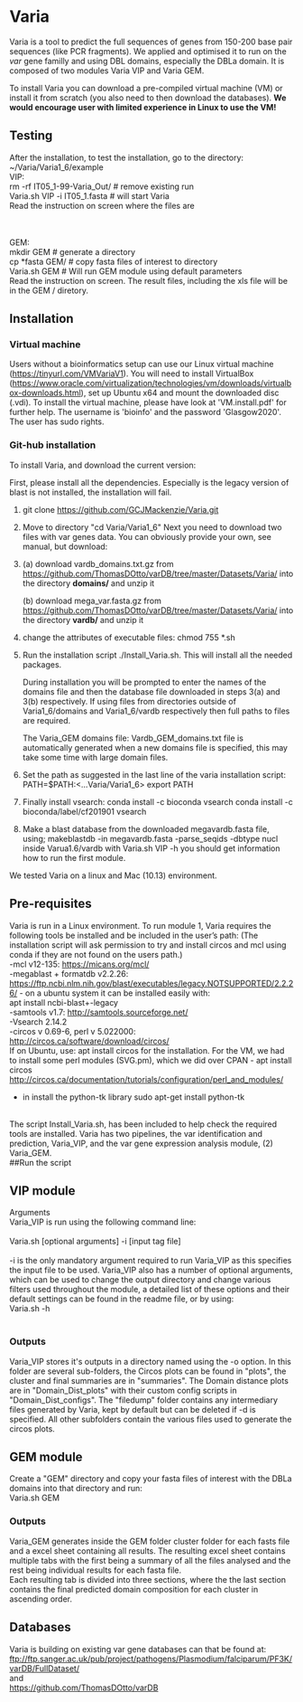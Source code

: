 # Varia

Varia is a tool to predict the full sequences of genes from 150-200 base pair sequences (like PCR fragments). We applied and optimised it to run on the <i>var</i> gene familly and using DBL domains, especially the DBLa domain. It is composed of two modules Varia VIP and Varia GEM.

To install Varia you can download a pre-compiled virtual machine (VM) or install it from scratch (you also need to then download the databases). <b>We would encourage user with limited experience in Linux to use the VM!</b>

## Testing

After the installation, to test the installation, go to the directory:<BR>
  ~/Varia/Varia1_6/example<BR>
  VIP: <BR>
   rm -rf IT05_1-99-Varia_Out/ # remove existing run<BR>
   Varia.sh VIP -i IT05_1.fasta  # will start Varia<BR>
   Read the instruction on screen where the files are
   
  <BR><BR>
    GEM: <BR>
     mkdir GEM # generate a directory <BR>
     cp *fasta GEM/       # copy fasta files of interest to directory<BR>
     Varia.sh GEM        # Will run GEM module using default parameters <BR>
     Read the instruction on screen. The result files, including the xls file will be in the GEM / diretory. <BR>
   

## Installation

### Virtual machine
Users without a bioinformatics setup can use our Linux virtual machine (https://tinyurl.com/VMVariaV1). You will need to install VirtualBox (https://www.oracle.com/virtualization/technologies/vm/downloads/virtualbox-downloads.html), set up Ubuntu x64 and mount the downloaded disc (.vdi). To install the virtual machine, please have look at 'VM.install.pdf' for further help. The username is 'bioinfo' and the password 'Glasgow2020'. The user has sudo rights. 

### Git-hub installation
To install Varia, and download the current version:

First, please install all the dependencies. Especially is the legacy version of blast is not installed, the installation will fail. 

1. git clone https://github.com/GCJMackenzie/Varia.git
2. Move to directory "cd Varia/Varia1_6"
Next you need to download two files with var genes data. You can obviously provide your own, see manual, but download:
3. (a) download vardb_domains.txt.gz from https://github.com/ThomasDOtto/varDB/tree/master/Datasets/Varia/ into the directory <B>domains/</B> and unzip it

   (b) download mega_var.fasta.gz from https://github.com/ThomasDOtto/varDB/tree/master/Datasets/Varia/ into the directory <b>vardb/</b> and unzip it
4. change the attributes of executable files: chmod 755 *.sh<BR>
5. Run the installation script ./Install_Varia.sh. This will install all the needed packages.<BR>

   During installation you will be prompted to enter the names of the domains file and then the database file downloaded in steps 3(a) and 3(b) respectively. If using files from directories outside of Varia1_6/domains and Varia1_6/vardb respectively then full paths to files are required.

   The Varia_GEM domains file: Vardb_GEM_domains.txt file is automatically generated when a new domains file is specified, this may take some time with large domain files.
6. Set the path as suggested in the last line of the varia installation script: PATH=$PATH:<...Varia/Varia1_6> export PATH
7. Finally install vsearch:
conda install -c bioconda vsearch
conda install -c bioconda/label/cf201901 vsearch
8. Make a blast database from the downloaded megavardb.fasta file, using; makeblastdb -in megavardb.fasta -parse_seqids -dbtype nucl inside Varua1.6/vardb
with Varia.sh VIP -h you should get information how to run the first module.


We tested Varia on a linux and Mac (10.13) environment.



## Pre-requisites 

Varia is run in a Linux environment. To run module 1, Varia requires the following tools be installed and be included in the user’s path: (The installation script will ask permission to try and install circos and mcl using conda if they are not found on the users path.)<BR> 
-mcl v12-135: https://micans.org/mcl/<BR>
-megablast + formatdb v2.2.26: https://ftp.ncbi.nlm.nih.gov/blast/executables/legacy.NOTSUPPORTED/2.2.26/ - on a ubuntu system it can be installed easily with:<BR>
  apt install ncbi-blast+-legacy<BR>
-samtools v1.7: http://samtools.sourceforge.net/<BR>
-Vsearch 2.14.2 <BR>
-circos v 0.69-6, perl v 5.022000: http://circos.ca/software/download/circos/<BR>
  If on Ubuntu, use: apt install circos for the installation. For the VM, we had to install some perl modules (SVG.pm), which we did over CPAN - apt install circos http://circos.ca/documentation/tutorials/configuration/perl_and_modules/<BR>
- in install the python-tk library  sudo apt-get install python-tk

<BR>
The script Install_Varia.sh, has been included to help check the required tools are installed. Varia has two pipelines, the var identification and prediction, Varia_VIP, and the var gene expression analysis module, (2) Varia_GEM. 
<BR>
##Run the script

   ## VIP module
Arguments<BR>
Varia_VIP is run using the following command line:<BR>
<BR>
Varia.sh [optional arguments] -i [input tag file]<BR>
<BR>
-i is the only mandatory argument required to run Varia_VIP as this specifies the input file to be used. Varia_VIP also has a number of optional arguments, which can be used to change the output directory and change various filters used throughout the module, a detailed list of these options and their default settings can be found in the readme file, or by using:
<BR>
Varia.sh -h<BR>
<BR>

### Outputs
Varia_VIP stores it's outputs in a directory named using the -o option. In this folder are several sub-folders, the Circos plots can be found in "plots", the cluster and final summaries are in "summaries". The Domain distance plots are in "Domain_Dist_plots" with their custom config scripts in "Domain_Dist_configs". The "filedump" folder contains any intermediary files generated by Varia, kept by default but can be deleted if -d is specified. All other subfolders contain the various files used to generate the circos plots.

   ## GEM module
   Create a "GEM" directory and copy your fasta files of interest with the DBLa domains into that directory and run:<BR>
   Varia.sh GEM<BR>
   
   ### Outputs
   Varia_GEM generates inside the GEM folder cluster folder for each fasts file and a excel sheet containing all results. 
   The resulting excel sheet contains multiple tabs with the first being a summary of all the files analysed and the rest being individual results for each fasta file.  
   Each resulting tab is divided into three sections, where the the last section contains the final predicted domain composition for each cluster in ascending order. 
	
   
## Databases
Varia is building on existing var gene databases can that be found at:<BR>
ftp://ftp.sanger.ac.uk/pub/project/pathogens/Plasmodium/falciparum/PF3K/varDB/FullDataset/<BR>
and<BR>
https://github.com/ThomasDOtto/varDB<BR>


